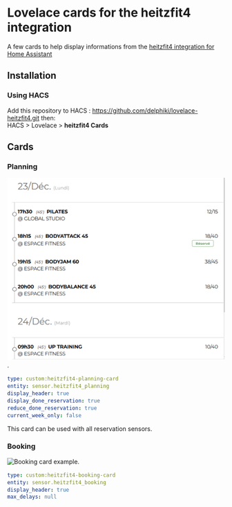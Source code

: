 # Lovelace cards for the heitzfit4 integration

A few cards to help display informations from the [heitzfit4 integration for Home Assistant](https://github.com/delphiki/hass-heitzfit4)

## Installation

### Using HACS

Add this repository to HACS : https://github.com/delphiki/lovelace-heitzfit4.git
then:  
HACS > Lovelace > **heitzfit4 Cards**

## Cards

### Planning
  
![planning heitzfit4 card example](/doc/images/planning-card.png "Planning heitzfit4 card example").
  
```yaml
type: custom:heitzfit4-planning-card
entity: sensor.heitzfit4_planning
display_header: true
display_done_reservation: true
reduce_done_reservation: true
current_week_only: false
```

This card can be used with all reservation sensors.


### Booking
  
![Booking card example](/doc/images/delays-card.png "Booking card example").
  
```yaml
type: custom:heitzfit4-booking-card
entity: sensor.heitzfit4_booking
display_header: true
max_delays: null
```